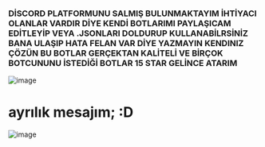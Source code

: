 ### DİSCORD PLATFORMUNU SALMIŞ BULUNMAKTAYIM İHTİYACI OLANLAR VARDIR DİYE KENDİ BOTLARIMI PAYLAŞICAM EDİTLEYİP VEYA .JSONLARI DOLDURUP KULLANABİLRSİNİZ BANA ULAŞIP HATA FELAN VAR DİYE YAZMAYIN KENDINIZ ÇÖZÜN BU BOTLAR GERÇEKTAN KALİTELİ VE BİRÇOK BOTCUNUNU İSTEDİĞİ BOTLAR 15 STAR GELİNCE ATARIM 

![image](https://user-images.githubusercontent.com/76821782/144748737-25430c4b-1c37-42f4-a901-b6e1a22d4752.png)

# ayrılık mesajım; :D

![image](https://cdn.discordapp.com/attachments/910951617426251786/917042551687614494/unknown.png)
